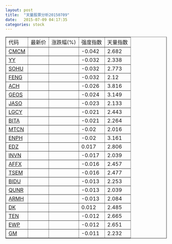 ```yaml
---
layout: post
title:  "天量股票分析20150709"
date:   2015-07-09 04:17:35
categories: stock
---
```

<script type="text/javascript">
var stockList = []
stockList.push('gb_cmcm');
stockList.push('gb_yy');
stockList.push('gb_sohu');
stockList.push('gb_feng');
stockList.push('gb_ach');
stockList.push('gb_geos');
stockList.push('gb_jaso');
stockList.push('gb_lgcy');
stockList.push('gb_bita');
stockList.push('gb_mtcn');
stockList.push('gb_enph');
stockList.push('gb_edz');
stockList.push('gb_invn');
stockList.push('gb_affx');
stockList.push('gb_tsem');
stockList.push('gb_bidu');
stockList.push('gb_qunr');
stockList.push('gb_armh');
stockList.push('gb_dk');
stockList.push('gb_ten');
stockList.push('gb_ewp');
stockList.push('gb_gm');
</script>

<table border="1">
 <tr>
  <td>代码</td>
  <td>最新价</td>
  <td>涨跌幅(%)</td>
 <td>强度指数</td>
 <td>天量指数</td>
</tr>
  <tr id="cmcm"><td><a href="http://stock.finance.sina.com.cn/usstock/quotes/CMCM.html" target="_blank">CMCM</a></td><td></td><td></td><td>-0.042</td><td>2.682</td></tr>
  <tr id="yy"><td><a href="http://stock.finance.sina.com.cn/usstock/quotes/YY.html" target="_blank">YY</a></td><td></td><td></td><td>-0.032</td><td>2.338</td></tr>
  <tr id="sohu"><td><a href="http://stock.finance.sina.com.cn/usstock/quotes/SOHU.html" target="_blank">SOHU</a></td><td></td><td></td><td>-0.032</td><td>2.773</td></tr>
  <tr id="feng"><td><a href="http://stock.finance.sina.com.cn/usstock/quotes/FENG.html" target="_blank">FENG</a></td><td></td><td></td><td>-0.032</td><td>2.12</td></tr>
  <tr id="ach"><td><a href="http://stock.finance.sina.com.cn/usstock/quotes/ACH.html" target="_blank">ACH</a></td><td></td><td></td><td>-0.026</td><td>3.816</td></tr>
  <tr id="geos"><td><a href="http://stock.finance.sina.com.cn/usstock/quotes/GEOS.html" target="_blank">GEOS</a></td><td></td><td></td><td>-0.024</td><td>3.149</td></tr>
  <tr id="jaso"><td><a href="http://stock.finance.sina.com.cn/usstock/quotes/JASO.html" target="_blank">JASO</a></td><td></td><td></td><td>-0.023</td><td>2.133</td></tr>
  <tr id="lgcy"><td><a href="http://stock.finance.sina.com.cn/usstock/quotes/LGCY.html" target="_blank">LGCY</a></td><td></td><td></td><td>-0.021</td><td>2.443</td></tr>
  <tr id="bita"><td><a href="http://stock.finance.sina.com.cn/usstock/quotes/BITA.html" target="_blank">BITA</a></td><td></td><td></td><td>-0.021</td><td>2.264</td></tr>
  <tr id="mtcn"><td><a href="http://stock.finance.sina.com.cn/usstock/quotes/MTCN.html" target="_blank">MTCN</a></td><td></td><td></td><td>-0.02</td><td>2.016</td></tr>
  <tr id="enph"><td><a href="http://stock.finance.sina.com.cn/usstock/quotes/ENPH.html" target="_blank">ENPH</a></td><td></td><td></td><td>-0.02</td><td>3.161</td></tr>
  <tr id="edz"><td><a href="http://stock.finance.sina.com.cn/usstock/quotes/EDZ.html" target="_blank">EDZ</a></td><td></td><td></td><td>0.017</td><td>2.806</td></tr>
  <tr id="invn"><td><a href="http://stock.finance.sina.com.cn/usstock/quotes/INVN.html" target="_blank">INVN</a></td><td></td><td></td><td>-0.017</td><td>2.039</td></tr>
  <tr id="affx"><td><a href="http://stock.finance.sina.com.cn/usstock/quotes/AFFX.html" target="_blank">AFFX</a></td><td></td><td></td><td>-0.016</td><td>2.457</td></tr>
  <tr id="tsem"><td><a href="http://stock.finance.sina.com.cn/usstock/quotes/TSEM.html" target="_blank">TSEM</a></td><td></td><td></td><td>-0.016</td><td>2.477</td></tr>
  <tr id="bidu"><td><a href="http://stock.finance.sina.com.cn/usstock/quotes/BIDU.html" target="_blank">BIDU</a></td><td></td><td></td><td>-0.013</td><td>2.253</td></tr>
  <tr id="qunr"><td><a href="http://stock.finance.sina.com.cn/usstock/quotes/QUNR.html" target="_blank">QUNR</a></td><td></td><td></td><td>-0.013</td><td>2.039</td></tr>
  <tr id="armh"><td><a href="http://stock.finance.sina.com.cn/usstock/quotes/ARMH.html" target="_blank">ARMH</a></td><td></td><td></td><td>-0.013</td><td>2.084</td></tr>
  <tr id="dk"><td><a href="http://stock.finance.sina.com.cn/usstock/quotes/DK.html" target="_blank">DK</a></td><td></td><td></td><td>0.012</td><td>2.485</td></tr>
  <tr id="ten"><td><a href="http://stock.finance.sina.com.cn/usstock/quotes/TEN.html" target="_blank">TEN</a></td><td></td><td></td><td>-0.012</td><td>2.665</td></tr>
  <tr id="ewp"><td><a href="http://stock.finance.sina.com.cn/usstock/quotes/EWP.html" target="_blank">EWP</a></td><td></td><td></td><td>-0.012</td><td>2.651</td></tr>
  <tr id="gm"><td><a href="http://stock.finance.sina.com.cn/usstock/quotes/GM.html" target="_blank">GM</a></td><td></td><td></td><td>-0.011</td><td>2.232</td></tr>
</table>
